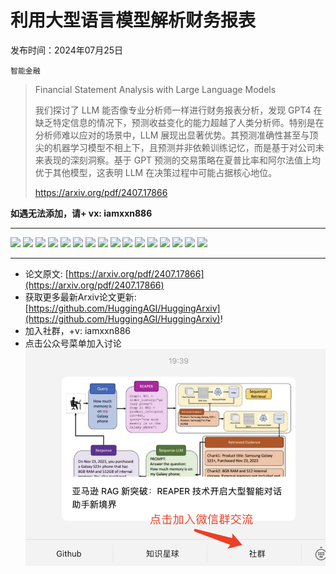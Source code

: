 # 利用大型语言模型解析财务报表
发布时间：2024年07月25日

`智能金融`
> Financial Statement Analysis with Large Language Models
>
> 我们探讨了 LLM 能否像专业分析师一样进行财务报表分析，发现 GPT4 在缺乏特定信息的情况下，预测收益变化的能力超越了人类分析师。特别是在分析师难以应对的场景中，LLM 展现出显著优势。其预测准确性甚至与顶尖的机器学习模型不相上下，且预测并非依赖训练记忆，而是基于对公司未来表现的深刻洞察。基于 GPT 预测的交易策略在夏普比率和阿尔法值上均优于其他模型，这表明 LLM 在决策过程中可能占据核心地位。
>
> https://arxiv.org/pdf/2407.17866

**如遇无法添加，请+ vx: iamxxn886**
<hr />

![](/opt/data/Projects/HuggingArxiv/paper_images/2407.17866/app_b1_act.png)
![](/opt/data/Projects/HuggingArxiv/paper_images/2407.17866/app_b2_act.png)
![](/opt/data/Projects/HuggingArxiv/paper_images/2407.17866/app_c1.png)
![](/opt/data/Projects/HuggingArxiv/paper_images/2407.17866/app_c2.png)
![](/opt/data/Projects/HuggingArxiv/paper_images/2407.17866/app_c3.png)
![](/opt/data/Projects/HuggingArxiv/paper_images/2407.17866/f1.png)
![](/opt/data/Projects/HuggingArxiv/paper_images/2407.17866/f2_eb.png)
![](/opt/data/Projects/HuggingArxiv/paper_images/2407.17866/f3_eb.png)
![](/opt/data/Projects/HuggingArxiv/paper_images/2407.17866/f4a.png)
![](/opt/data/Projects/HuggingArxiv/paper_images/2407.17866/f4b.png)
![](/opt/data/Projects/HuggingArxiv/paper_images/2407.17866/f5_eb.png)
![](/opt/data/Projects/HuggingArxiv/paper_images/2407.17866/f7a_new.png)
![](/opt/data/Projects/HuggingArxiv/paper_images/2407.17866/f7b.png)
![](/opt/data/Projects/HuggingArxiv/paper_images/2407.17866/f6.png)
![](/opt/data/Projects/HuggingArxiv/paper_images/2407.17866/f8a.png)
![](/opt/data/Projects/HuggingArxiv/paper_images/2407.17866/f8b.png)

<hr />

- 论文原文: [https://arxiv.org/pdf/2407.17866](https://arxiv.org/pdf/2407.17866)
- 获取更多最新Arxiv论文更新: [https://github.com/HuggingAGI/HuggingArxiv](https://github.com/HuggingAGI/HuggingArxiv)!
- 加入社群，+v: iamxxn886
- 点击公众号菜单加入讨论
![](https://raw.githubusercontent.com/HuggingAGI/wx_assets/main/2024/07/31/1722434818326-94339e92-22f1-4472-9d27-fed232f70b5d.jpeg)